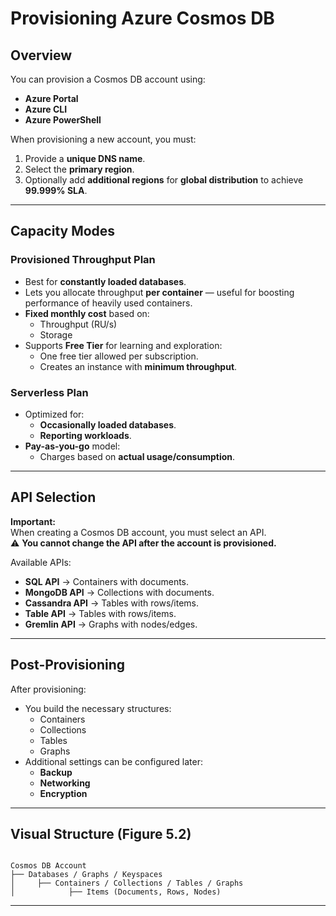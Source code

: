 # Provisioning Azure Cosmos DB

## Overview

You can provision a Cosmos DB account using:
- **Azure Portal**
- **Azure CLI**
- **Azure PowerShell**

When provisioning a new account, you must:
1. Provide a **unique DNS name**.
2. Select the **primary region**.
3. Optionally add **additional regions** for **global distribution** to achieve **99.999% SLA**.

---

## Capacity Modes

### Provisioned Throughput Plan
- Best for **constantly loaded databases**.
- Lets you allocate throughput **per container** — useful for boosting performance of heavily used containers.
- **Fixed monthly cost** based on:
  - Throughput (RU/s)
  - Storage
- Supports **Free Tier** for learning and exploration:
  - One free tier allowed per subscription.
  - Creates an instance with **minimum throughput**.

### Serverless Plan
- Optimized for:
  - **Occasionally loaded databases**.
  - **Reporting workloads**.
- **Pay-as-you-go** model:
  - Charges based on **actual usage/consumption**.

---

## API Selection

**Important:**  
When creating a Cosmos DB account, you must select an API.  
⚠️ **You cannot change the API after the account is provisioned.**

Available APIs:
- **SQL API** → Containers with documents.
- **MongoDB API** → Collections with documents.
- **Cassandra API** → Tables with rows/items.
- **Table API** → Tables with rows/items.
- **Gremlin API** → Graphs with nodes/edges.

---

## Post-Provisioning

After provisioning:
- You build the necessary structures:
  - Containers
  - Collections
  - Tables
  - Graphs
- Additional settings can be configured later:
  - **Backup**
  - **Networking**
  - **Encryption**

---

## Visual Structure (Figure 5.2)

```

Cosmos DB Account
├── Databases / Graphs / Keyspaces
│     ├── Containers / Collections / Tables / Graphs
│            ├── Items (Documents, Rows, Nodes)

```

---

